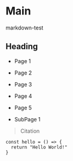 # Main

markdown-test

## Heading

- Page 1
- Page 2
- Page 3
- Page 4
- Page 5

- SubPage 1

> Citation

```
const hello = () => {
  return "Hello World!"
}
```
